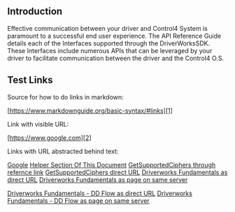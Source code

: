 ## Introduction

Effective communication between your driver and Control4 System is paramount to a successful end user experience. The API Reference Guide details each of the Interfaces supported through the DriverWorksSDK. These Interfaces include numerous APIs that can be leveraged by your driver to  facilitate communication between the driver and the Control4 O.S.

## Test Links

Source for how to do links in markdown:

[https://www.markdownguide.org/basic-syntax/#links][1]

Link with visible URL:

[https://www.google.com][2]

Links with URL abstracted behind text:

[Google][3]
[Helper Section Of This Document][4]
[GetSupportedCiphers through refernce link][5]
[GetSupportedCiphers direct URL][6]
[Driverworks Fundamentals as direct URL][7]
[Driverworks Fundamentals as page on same server][8]

[Driverworks Fundamentals - DD Flow as direct URL][9]
[Driverworks Fundamentals - DD Flow as page on same server][10]


[1]:	https://www.markdownguide.org/basic-syntax/#links
[2]:	https://www.google.com
[3]:	https://www.google.com/
[4]:	#helper-interface
[5]:	#getsupportedciphers
[6]:	#getsupportedciphers
[7]:	https://control4.github.io/docs-driverworks-fundamentals
[8]:	/../docs-driverworks-fundamentals
[9]:	https://control4.github.io/docs-driverworks-fundamentals/#development-process-flow
[10]:	/../docs-driverworks-fundamentals/#development-process-flow